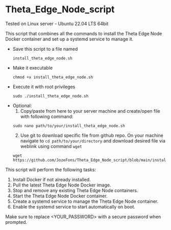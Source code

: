 # Theta_Edge_Node_script

Tested on Linux server - Ubuntu 22.04 LTS 64bit

This script that combines all the commands to install the Theta Edge Node Docker container and set up a systemd service to manage it.

* Save this script to a file named
  ```
  install_theta_edge_node.sh
  ```
* Make it executable
  ```
  chmod +x install_theta_edge_node.sh
  ```
* Execute it with root privileges
  ```
  sudo ./install_theta_edge_node.sh
  ```
* Optional:
  1. Copy/paste from here to your server machine and create/open file with following command:
  ```
  sudo nano path/to/your/install_theta_edge_node.sh
  ```
  2. Use git to download specific file from github repo. On your machine navigate to `cd path/to/your/directory` and download desired file via weblink using command `wget`
  ```
  wget https://github.com/JozeFons/Theta_Edge_Node_script/blob/main/install_theta_edge_node.sh
  ```

This script will perform the following tasks:

1. Install Docker if not already installed.
2. Pull the latest Theta Edge Node Docker image.
3. Stop and remove any existing Theta Edge Node containers.
4. Start the Theta Edge Node Docker container.
5. Create a systemd service to manage the Theta Edge Node container.
6. Enable the systemd service to start automatically on boot.

Make sure to replace <YOUR_PASSWORD> with a secure password when prompted.

